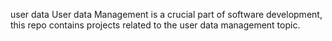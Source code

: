 user data
User data Management is a crucial part of software development, this repo contains projects related to the user data management topic.
